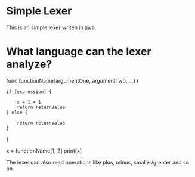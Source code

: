 # Simple Lexer
This is an simple lexer writen in java.

# What language can the lexer analyze?

func functionName[argumentOne, argumentTwo, ...] {

    if [expression] {

        x = 1 + 1
        return returnValue
    } else {

        return returnValue
    }
}

x = functionName[1, 2]
print[x]

The lexer can also read operations like plus, minus, smaller/greater and so on.